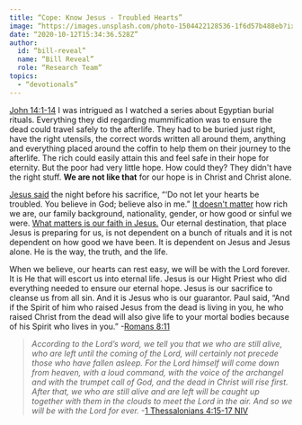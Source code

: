 ```yaml
---
title: “Cope: Know Jesus - Troubled Hearts”
image: “https://images.unsplash.com/photo-1504422128536-1f6d57b488eb?ixlib=rb-1.2.1&amp;q=85&amp;fm=jpg&amp;crop=entropy&amp;cs=srgb&amp;ixid=eyJhcHBfaWQiOjk2NjF9“
date: “2020-10-12T15:34:36.528Z”
author:
  id: “bill-reveal”
  name: “Bill Reveal”
  role: “Research Team”
topics:
  - “devotionals”
---
```

[John 14:1-14][1]
I was intrigued as I watched a series about Egyptian burial rituals. Everything they did regarding mummification was to ensure the dead could travel safely to the afterlife. They had to be buried just right, have the right utensils, the correct words written all around them, anything and everything placed around the coffin to help them on their journey to the afterlife. The rich could easily attain this and feel safe in their hope for eternity. But the poor had very little hope. How could they? They didn't have the right stuff. **We are not like that** for our hope is in Christ and Christ alone.

[Jesus said][2] the night before his sacrifice, “‘Do not let your hearts be troubled. You believe in God; believe also in me.”‭‭ [It doesn't matter][3] how rich we are, our family background, nationality, gender, or how good or sinful we were. [What matters is our faith in Jesus.][4] Our eternal destination, that place Jesus is preparing for us, is not dependent on a bunch of rituals and it is not dependent on how good we have been. It is dependent on Jesus and Jesus alone. He is the way, the truth, and the life.

When we believe, our hearts can rest easy, we will be with the Lord forever. It is He that will escort us into eternal life. Jesus is our Hight Priest who did everything needed to ensure our eternal hope. Jesus is our sacrifice to cleanse us from all sin. And it is Jesus who is our guarantor. Paul said, “And if the Spirit of him who raised Jesus from the dead is living in you, he who raised Christ from the dead will also give life to your mortal bodies because of his Spirit who lives in you.” -[Romans‬ ‭8:11‬][6]

> _According to the Lord’s word, we tell you that we who are still alive, who are left until the coming of the Lord, will certainly not precede those who have fallen asleep. For the Lord himself will come down from heaven, with a loud command, with the voice of the archangel and with the trumpet call of God, and the dead in Christ will rise first. After that, we who are still alive and are left will be caught up together with them in the clouds to meet the Lord in the air. And so we will be with the Lord for ever._ -[1 Thessalonians‬ ‭4:15-17‬ ‭NIV][5]

[1]: https://biblehub.com/juhn/14.htm
[2]: https://biblehub.com/john/14-1.htm
[3]: https://biblehub.com/galatians/3-28.htm
[4]: https://biblehub.com/ephesians/2.htm
[5]: https://www.bible.com/111/1th.4.15-17.niv
[6]: https://biblehub.com/romans/8-11.htm
